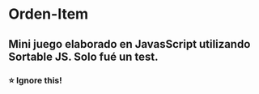 # Orden-Item

## Mini juego elaborado en JavasScript utilizando Sortable JS. Solo fué un test.

### ⭐ Ignore this!
